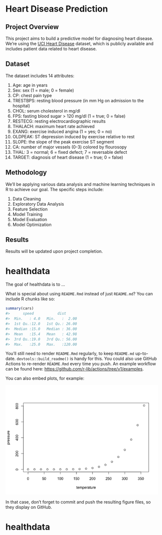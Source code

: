 Heart Disease Prediction
================

## Project Overview

This project aims to build a predictive model for diagnosing heart
disease. We’re using the [UCI Heart
Disease](https://archive.ics.uci.edu/ml/datasets/heart+Disease) dataset,
which is publicly available and includes patient data related to heart
disease.

## Dataset

The dataset includes 14 attributes:

1.  Age: age in years
2.  Sex: sex (1 = male; 0 = female)
3.  CP: chest pain type
4.  TRESTBPS: resting blood pressure (in mm Hg on admission to the
    hospital)
5.  CHOL: serum cholesterol in mg/dl
6.  FPS: fasting blood sugar \> 120 mg/dl (1 = true; 0 = false)
7.  RESTECG: resting electrocardiographic results
8.  THALACH: maximum heart rate achieved
9.  EXANG: exercise induced angina (1 = yes; 0 = no)
10. OLDPEAK: ST depression induced by exercise relative to rest
11. SLOPE: the slope of the peak exercise ST segment
12. CA: number of major vessels (0-3) colored by flourosopy
13. THAL: 3 = normal; 6 = fixed defect; 7 = reversable defect
14. TARGET: diagnosis of heart disease (1 = true; 0 = false)

## Methodology

We’ll be applying various data analysis and machine learning techniques
in R to achieve our goal. The specific steps include:

1.  Data Cleaning
2.  Exploratory Data Analysis
3.  Feature Selection
4.  Model Training
5.  Model Evaluation
6.  Model Optimization

## Results

Results will be updated upon project completion.
<!-- README.md is generated from README.Rmd. Please edit that file -->

# healthdata

<!-- badges: start -->
<!-- badges: end -->

The goal of healthdata is to …

What is special about using `README.Rmd` instead of just `README.md`?
You can include R chunks like so:

``` r
summary(cars)
#>      speed           dist       
#>  Min.   : 4.0   Min.   :  2.00  
#>  1st Qu.:12.0   1st Qu.: 26.00  
#>  Median :15.0   Median : 36.00  
#>  Mean   :15.4   Mean   : 42.98  
#>  3rd Qu.:19.0   3rd Qu.: 56.00  
#>  Max.   :25.0   Max.   :120.00
```

You’ll still need to render `README.Rmd` regularly, to keep `README.md`
up-to-date. `devtools::build_readme()` is handy for this. You could also
use GitHub Actions to re-render `README.Rmd` every time you push. An
example workflow can be found here:
<https://github.com/r-lib/actions/tree/v1/examples>.

You can also embed plots, for example:

![](README_files/figure-gfm/pressure-1.png)<!-- -->

In that case, don’t forget to commit and push the resulting figure
files, so they display on GitHub.
# healthdata
